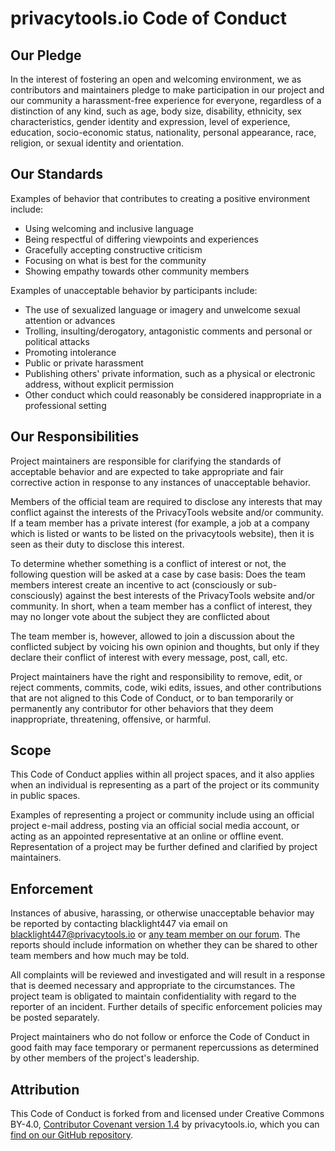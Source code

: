 # privacytools.io Code of Conduct

## Our Pledge

In the interest of fostering an open and welcoming environment, we as
contributors and maintainers pledge to make participation in our project and
our community a harassment-free experience for everyone, regardless of a
distinction of any kind, such as age, body size, disability, ethnicity, sex
characteristics, gender identity and expression, level of experience,
education, socio-economic status, nationality, personal appearance, race,
religion, or sexual identity and orientation.

## Our Standards

Examples of behavior that contributes to creating a positive environment
include:

* Using welcoming and inclusive language
* Being respectful of differing viewpoints and experiences
* Gracefully accepting constructive criticism
* Focusing on what is best for the community
* Showing empathy towards other community members

Examples of unacceptable behavior by participants include:

* The use of sexualized language or imagery and unwelcome sexual attention
  or advances
* Trolling, insulting/derogatory, antagonistic comments and personal or
  political attacks
* Promoting intolerance
* Public or private harassment
* Publishing others' private information, such as a physical or electronic
  address, without explicit permission
* Other conduct which could reasonably be considered inappropriate in a
  professional setting

## Our Responsibilities

Project maintainers are responsible for clarifying the standards of
acceptable behavior and are expected to take appropriate and fair
corrective action in response to any instances of unacceptable behavior.

Members of the official team are required to disclose any interests 
that may conflict against the interests of the PrivacyTools website and/or community. 
If a team member has a private interest (for example, a job at a company which is listed 
or wants to be listed on the privacytools website), then it is seen as their duty to disclose this interest. 

To determine whether something is a conflict of interest or not, the following question will be asked at a case by case basis: Does the team members interest create an incentive to act (consciously  or sub-consciously) against the best interests of the PrivacyTools website and/or community.
In short, when a team member has a conflict of interest, they may no longer vote about the subject they are conflicted about

The team member is, however, allowed to join a discussion about the conflicted subject by voicing his own opinion and thoughts, but only if  they declare their conflict of interest with every message, post, call, etc.

Project maintainers have the right and responsibility to remove, edit, or
reject comments, commits, code, wiki edits, issues, and other contributions
that are not aligned to this Code of Conduct, or to ban temporarily or
permanently any contributor for other behaviors that they deem
inappropriate, threatening, offensive, or harmful.

## Scope

This Code of Conduct applies within all project spaces, and it also applies
when an individual is representing as a part of the project or its
community in public spaces.

Examples of representing a project or community include using an official
project e-mail address, posting via an official social media account, or
acting as an appointed representative at an online or offline event.
Representation of a project may be further defined and clarified by
project maintainers.

## Enforcement

Instances of abusive, harassing, or otherwise unacceptable behavior may be
reported by contacting blacklight447 via email on
blacklight447@privacytools.io or [any team member on our forum].
The reports should include information on whether they can be shared to
other team members and how much may be told.

[any team member on our forum]:https://forum.privacytools.io/g/team

All complaints will be reviewed and investigated and will result in a
response that is deemed necessary and appropriate to the circumstances.
The project team is obligated to maintain confidentiality with regard to the
reporter of an incident. Further details of specific enforcement policies
may be posted separately.

Project maintainers who do not follow or enforce the Code of Conduct in good
faith may face temporary or permanent repercussions as determined by other
members of the project's leadership.

## Attribution

This Code of Conduct is forked from and licensed under Creative Commons
BY-4.0, [Contributor Covenant version 1.4] by privacytools.io, which you can
[find on our GitHub repository].

[find on our GitHub repository]:https://github.com/privacytoolsIO/privacytools.io/blob/master/CODE_OF_CONDUCT.md
[Contributor Covenant version 1.4]:https://contributor-covenant.org/version/1/4

